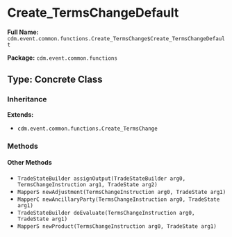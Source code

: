 # Create_TermsChangeDefault

**Full Name:** `cdm.event.common.functions.Create_TermsChange$Create_TermsChangeDefault`

**Package:** `cdm.event.common.functions`

## Type: Concrete Class

### Inheritance

**Extends:**
- `cdm.event.common.functions.Create_TermsChange`

### Methods

#### Other Methods

- `TradeStateBuilder assignOutput(TradeStateBuilder arg0, TermsChangeInstruction arg1, TradeState arg2)`
- `MapperS newAdjustment(TermsChangeInstruction arg0, TradeState arg1)`
- `MapperC newAncillaryParty(TermsChangeInstruction arg0, TradeState arg1)`
- `TradeStateBuilder doEvaluate(TermsChangeInstruction arg0, TradeState arg1)`
- `MapperS newProduct(TermsChangeInstruction arg0, TradeState arg1)`

